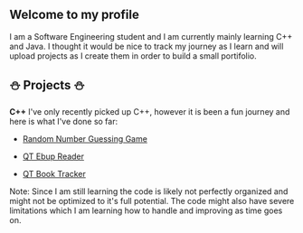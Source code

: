 ## Welcome to my profile

I am a Software Engineering student and I am currently mainly learning C++ and Java. 
I thought it would be nice to track my journey as I learn and will upload projects as I create them in order to build a small portifolio.


## ⛄ Projects ⛄
**C++**
I've only recently picked up C++, however it is been a fun journey and here is what I've done so far:

- [Random Number Guessing Game](https://github.com/aobutakuki/Random-Number-Guessing-Game)
  
- [QT Ebup Reader](https://github.com/aobutakuki/QT-Book-Reader)

- [QT Book Tracker](https://github.com/aobutakuki/QT-Book-Tracker)




Note:
Since I am still learning the code is likely not perfectly organized and might not be optimized to it's full potential. The code might also have severe limitations which I am learning how to handle and improving as time goes on.



